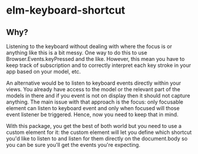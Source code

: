 # elm-keyboard-shortcut

## Why?

Listening to the keyboard without dealing with where the focus is or anything like this is a bit messy.
One way to do this to use Browser.Events.keyPressed and the like. 
However, this mean you have to keep track of subscription and to correctly interpret each key stroke in your app based on your model, etc. 

An alternative would be to listen to keyboard events directly within your views. You already have access to the model or the relevant part of the models in there and if you event is not on display then it should not capture anything. 
The main issue with that approach is the focus: only focusable element can listen to keyboard event and only when focused will those event listener be triggered. 
Hence, now you need to keep that in mind.

With this package, you get the best of both world but you need to use a custom element for it: the custom element will let you define which shortcut you'd like to listen to and listen for them directly on the document.body so you can be sure you'll get the events you're expecting. 

